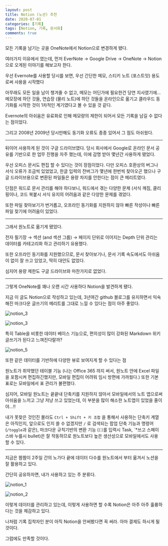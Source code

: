 ```yaml
---
layout: post
title: Notion (노션) 추천
date: 2020-07-01
categories: [기록]
tags: [Notion, 기록, 문서화]
comments: true
---
```


모든 기록을 남기는 곳을 OneNote에서 Notion으로 변경하게 됐다.

여러가지 이유에서 였는데, 먼저 EverNote → Google Drive → OneNote → Notion 으로 오게된 이야기를 해보고자 한다.

우선 Evernote를 사용할 당시를 보면, 우선 간단한 메모, 스티키 노트 (포스트잇) 용도로써 사용을 시작했다

아무래도 모든 일을 남이 챙겨줄 수 없고, 메모는 어딘가에 필요한건 당연 지사였기에... 메모장에 하던 것들, 연습장 (물리 노트)에 하던 것들을 온라인으로 옮기고 클라우드 동기화를 시작한 것이 1차적인 계기였다고 볼 수 있을 것 같다.

Evernote의 아쉬움은 유료화로 인해 메모량의 제한이 되어서 모든 기록을 남길 수 없다는 점이었다.

그리고 2008년 2009년 당시만해도 동기화 오류도 종종 있어서 그 점도 아쉬웠다.

---

뒤이어 사용하게 된 것이 구글 드라이브였다. 당시 회사에서 Google로 온라인 문서 공유를 기반으로 한 업무 진행을 자주 했는데, 이에 감명 받아 몇년간 사용하게 됐었다.

우선 오피스 문서도 편집 할 수 있다는 것이 장점이었다. 다만 오피스 호환상의 버그나 서식 오류가 조금씩 있었었고, 한글 입력의 잔버그가 몇년에 한번씩 찾아오곤 했으나 구글 드라이브용으로 변환된 파일들은 용량 차지를 안한다는 점이 큰 메리트였다.

단점은 워드로 문서 관리를 해야 하다보니, 워드에서 겪는 다양한 문제 (서식 깨짐, 클리핑이나, 코드 복붙시 서식 유지의 어려움과 같은 다양한 문제를 겪었다.

또한 파일 찾아보기가 번거롭고, 오프라인 동기화를 지원하지 않아 빠른 작성이나 빠른 파일 찾기에 어려움이 있었다.

---

그래서 원노트로 옮기게 됐었다.

전자 필기장 → 섹션 (and 섹션 그룹) → 페이지 단위로 이어지는 Depth 단위 관리는 데이터를 카테고리화 하고 관리하기 유용했다.

또한 오프라인 동기화를 지원했으므로, 문서 찾아보기나, 문서 기록 속도에서도 아쉬움이 없이 잘 쓰고 있었고, 딱히 대안도 없었다.

심지어 용량 제한도 구글 드라이브와 마찬가지로 없었다.

---

그렇게 OneNote를 꽤나 오랜 시간 사용하다 Notion을 발견하게 됐다.

지금 이 글도 Notion으로 작성하고 있는데, 3년여간 github 블로그를 유지하면서 익숙해진 마크다운 글쓰기의 메리트를 그대로 느낄 수 있다는 점이 아주 좋았다.

![notion_3](../..../../blog/img/2020/notion_3.jpg)

![notion_3](../..../../blog/img/2020/notion_4.jpg)

특히 Table을 비롯한 데이터 베이스 기능으로, 편의성이 많이 강화된 Markdown 위키 글쓰기가 된다고 느껴진다랄까?

![notion_5](../..../../blog/img/2020/notion_5.jpg)

또한 같은 데이터를 기반하에 다양한 뷰로 보여지게 할 수 있다는 점

원노트가 취약했던 테이블 기능 (나는 Office 365 까지 써서, 원노트 안에 Excel 파일을 포함시켜 편집하긴했지만, 모바일 편집이 어려워 임시 방편에 가까웠다.) 또한 기본 표로는 모바일에서 표 관리가 불편했다.

심지어, 모바일 원노트는 끝끝내 단축키를 지원하지 않아서 모바일에서의 노트 앱으로써 아쉬움을 느끼고 그냥 저냥 쓰고 있었는데, 이 부분을 많이 해소한 노트앱이 있었을 줄이야...!! 

내가 못찾은 것인진 몰라도 `Ctrl + Shift + 키 조합` 을 통해서 사용하는 단축키 계열은 아직인지, 앞으로도 인지 쓸 수 없겠지만 `/` 로 검색되는 팝업 단축 기능과 명령어 (`/toggle`과 같은), 마크다운 규칙기반의 변환 기능 (`[]`를 입력시 Task, `*쓰고 스페이스바 누를시 bullet)은 잘 작동하므로 원노트보다 높은 생산성으로 모바일에서도 사용 할 수 있다.

---

지금은 짬짬이 2주일 간의 노가다 끝에 데이터 다수를 원노트에서 부터 옮겨서 노션을 잘 활용하고 있다.

간단히 공유하자면, 내가 사용하고 있는 주 분류다.

![notion_1](../..../../blog/img/2020/notion_1.jpg)

![notion_2](../..../../blog/img/2020/notion_2.jpg)

이렇게 데이터를 관리하고 있는데, 이렇게 사용하면 할 수록 Notion은 아주 아주 훌륭하다는 것을 체감하고 있다.

나처럼 기록 집착자인 분이 아직 Notion을 안써봤다면 꼭 써라. 아마 결제도 하시게 될 것이다.

그럼에도 만족할 것이다.